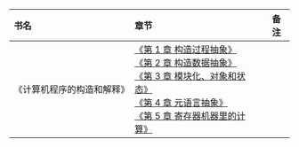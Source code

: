 |书名|章节|备注|
|:---|:--|:---:
《计算机程序的构造和解释》|[《第 1 章 构造过程抽象》]()<br>[《第 2 章 构造数据抽象》]()<br>[《第 3 章 模块化、对象和状态》]()<br>[《第 4 章 元语言抽象》]()<br>[《第 5 章 寄存器机器里的计算》]()<br>

